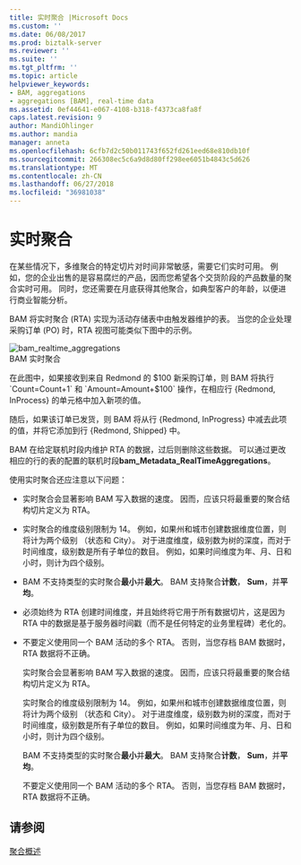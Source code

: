 ```yaml
---
title: 实时聚合 |Microsoft Docs
ms.custom: ''
ms.date: 06/08/2017
ms.prod: biztalk-server
ms.reviewer: ''
ms.suite: ''
ms.tgt_pltfrm: ''
ms.topic: article
helpviewer_keywords:
- BAM, aggregations
- aggregations [BAM], real-time data
ms.assetid: 0ef44641-e067-4108-b318-f4373ca8fa8f
caps.latest.revision: 9
author: MandiOhlinger
ms.author: mandia
manager: anneta
ms.openlocfilehash: 6cfb7d2c50b011743f652fd261eed68e810db10f
ms.sourcegitcommit: 266308ec5c6a9d8d80ff298ee6051b4843c5d626
ms.translationtype: MT
ms.contentlocale: zh-CN
ms.lasthandoff: 06/27/2018
ms.locfileid: "36981038"
---
```

# <a name="real-time-aggregations"></a>实时聚合
在某些情况下，多维聚合的特定切片对时间非常敏感，需要它们实时可用。 例如，您的企业出售的是容易腐烂的产品，因而您希望各个交货阶段的产品数量的聚合实时可用。 同时，您还需要在月底获得其他聚合，如典型客户的年龄，以便进行商业智能分析。  
  
 BAM 将实时聚合 (RTA) 实现为活动存储表中由触发器维护的表。 当您的企业处理采购订单 (PO) 时，RTA 视图可能类似下图中的示例。  
  
 ![](../core/media/bam-realtime-aggregations.gif "bam_realtime_aggregations")  
BAM 实时聚合  
  
 在此图中，如果接收到来自 Redmond 的 $100 新采购订单，则 BAM 将执行 `Count=Count+1` 和 `Amount=Amount+$100` 操作，在相应行 {Redmond, InProcess} 的单元格中加入新项的值。  
  
 随后，如果该订单已发货，则 BAM 将从行 {Redmond, InProgress} 中减去此项的值，并将它添加到行 {Redmond, Shipped} 中。  
  
 BAM 在给定联机时段内维护 RTA 的数据，过后则删除这些数据。 可以通过更改相应的行的表的配置的联机时段**bam_Metadata_RealTimeAggregations**。  
  
 使用实时聚合还应注意以下问题：  
  
- 实时聚合会显著影响 BAM 写入数据的速度。 因而，应该只将最重要的聚合结构切片定义为 RTA。  
  
- 实时聚合的维度级别限制为 14。 例如，如果州和城市创建数据维度位置，则将计为两个级别 （状态和 City）。 对于进度维度，级别数为树的深度，而对于时间维度，级别数是所有子单位的数目。 例如，如果时间维度为年、月、日和小时，则计为四个级别。  
  
- BAM 不支持类型的实时聚合**最小**并**最大**。 BAM 支持聚合**计数**， **Sum**，并**平均**。  
  
- 必须始终为 RTA 创建时间维度，并且始终将它用于所有数据切片，这是因为 RTA 中的数据是基于服务器时间戳（而不是任何特定的业务里程碑）老化的。  
  
- 不要定义使用同一个 BAM 活动的多个 RTA。 否则，当您存档 BAM 数据时，RTA 数据将不正确。  
  
  实时聚合会显著影响 BAM 写入数据的速度。 因而，应该只将最重要的聚合结构切片定义为 RTA。  
  
  实时聚合的维度级别限制为 14。 例如，如果州和城市创建数据维度位置，则将计为两个级别 （状态和 City）。 对于进度维度，级别数为树的深度，而对于时间维度，级别数是所有子单位的数目。 例如，如果时间维度为年、月、日和小时，则计为四个级别。  
  
  BAM 不支持类型的实时聚合**最小**并**最大**。 BAM 支持聚合**计数**， **Sum**，并**平均**。  
  
  不要定义使用同一个 BAM 活动的多个 RTA。 否则，当您存档 BAM 数据时，RTA 数据将不正确。  
  
## <a name="see-also"></a>请参阅  
 [聚合概述](../core/what-is-an-aggregation.md)